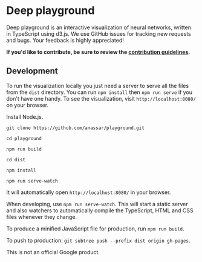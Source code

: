 # Deep playground

Deep playground is an interactive visualization of neural networks, written in TypeScript using d3.js.
We use GitHub issues for tracking new requests and bugs. Your feedback is highly appreciated!

**If you'd like to contribute, be sure to review the [contribution
guidelines](CONTRIBUTING.md).**

## Development

To run the visualization locally you just need a server to serve all the files from the `dist` directory. You can run `npm install` then `npm run serve` if you don't have one handy. To see the visualization, visit `http://localhost:8080/` on your browser.

Install Node.js.

`git clone https://github.com/anassar/playground.git`

`cd playground`

`npm run build`

`cd dist`

`npm install`

`npm run serve-watch`

It will automatically open `http://localhost:8080/` in your browser.

When developing, use `npm run serve-watch`. This will start a static server and also watchers to automatically compile the TypeScript, HTML and CSS files
whenever they change.

To produce a minified JavaScript file for production, run `npm run build`.

To push to production: `git subtree push --prefix dist origin gh-pages`.

This is not an official Google product.

